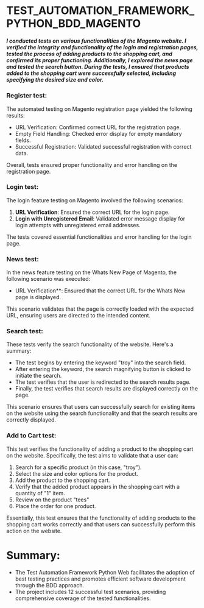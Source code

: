# TEST_AUTOMATION_FRAMEWORK_PYTHON_BDD_MAGENTO

##### I conducted tests on various functionalities of the Magento website. I verified the integrity and functionality of the login and registration pages, tested the process of adding products to the shopping cart, and confirmed its proper functioning. Additionally, I explored the news page and tested the search button. During the tests, I ensured that products added to the shopping cart were successfully selected, including specifying the desired size and color.

### Register test:
The automated testing on Magento registration page yielded the following results:
- URL Verification: Confirmed correct URL for the registration page.
- Empty Field Handling: Checked error display for empty mandatory fields.
- Successful Registration: Validated successful registration with correct data.

Overall, tests ensured proper functionality and error handling on the registration page.

### Login test:
The login feature testing on Magento involved the following scenarios:
1. **URL Verification**: Ensured the correct URL for the login page.
2. **Login with Unregistered Email**: Validated error message display for login attempts with unregistered email addresses.

The tests covered essential functionalities and error handling for the login page.

### News test:
In the news feature testing on the Whats New Page of Magento, the following scenario was executed:
- URL Verification**: Ensured that the correct URL for the Whats New page is displayed.

This scenario validates that the page is correctly loaded with the expected URL, ensuring users are directed to the intended content.

### Search test:
These tests verify the search functionality of the website. Here's a summary:
   - The test begins by entering the keyword "troy" into the search field.
   - After entering the keyword, the search magnifying button is clicked to initiate the search.
   - The test verifies that the user is redirected to the search results page.
   - Finally, the test verifies that search results are displayed correctly on the page.

This scenario ensures that users can successfully search for existing items on the website using the search functionality and that the search results are correctly displayed.

### Add to Cart test:
This test verifies the functionality of adding a product to the shopping cart on the website. Specifically, the test aims to validate that a user can:
1. Search for a specific product (in this case, "troy").
2. Select the size and color options for the product.
3. Add the product to the shopping cart.
4. Verify that the added product appears in the shopping cart with a quantity of "1" item.
5. Review on the product "tees"
6. Place the order for one product.

Essentially, this test ensures that the functionality of adding products to the shopping cart works correctly and that users can successfully perform this action on the website.


# Summary:
- The Test Automation Framework Python Web facilitates the adoption of best testing practices and promotes efficient software development through the BDD approach.
- The project includes 12 successful test scenarios, providing comprehensive coverage of the tested functionalities.